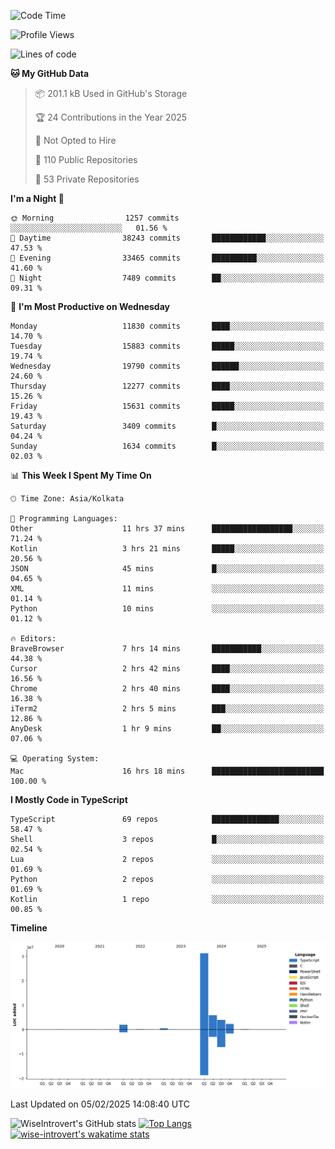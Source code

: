 <!--START_SECTION:waka-->
![Code Time](http://img.shields.io/badge/Code%20Time-2%2C195%20hrs%2039%20mins-blue)

![Profile Views](http://img.shields.io/badge/Profile%20Views-0-blue)

![Lines of code](https://img.shields.io/badge/From%20Hello%20World%20I%27ve%20Written-46.2%20million%20lines%20of%20code-blue)

**🐱 My GitHub Data** 

> 📦 201.1 kB Used in GitHub's Storage 
 > 
> 🏆 24 Contributions in the Year 2025
 > 
> 🚫 Not Opted to Hire
 > 
> 📜 110 Public Repositories 
 > 
> 🔑 53 Private Repositories 
 > 
**I'm a Night 🦉** 

```text
🌞 Morning                1257 commits        ░░░░░░░░░░░░░░░░░░░░░░░░░   01.56 % 
🌆 Daytime                38243 commits       ████████████░░░░░░░░░░░░░   47.53 % 
🌃 Evening                33465 commits       ██████████░░░░░░░░░░░░░░░   41.60 % 
🌙 Night                  7489 commits        ██░░░░░░░░░░░░░░░░░░░░░░░   09.31 % 
```
📅 **I'm Most Productive on Wednesday** 

```text
Monday                   11830 commits       ████░░░░░░░░░░░░░░░░░░░░░   14.70 % 
Tuesday                  15883 commits       █████░░░░░░░░░░░░░░░░░░░░   19.74 % 
Wednesday                19790 commits       ██████░░░░░░░░░░░░░░░░░░░   24.60 % 
Thursday                 12277 commits       ████░░░░░░░░░░░░░░░░░░░░░   15.26 % 
Friday                   15631 commits       █████░░░░░░░░░░░░░░░░░░░░   19.43 % 
Saturday                 3409 commits        █░░░░░░░░░░░░░░░░░░░░░░░░   04.24 % 
Sunday                   1634 commits        █░░░░░░░░░░░░░░░░░░░░░░░░   02.03 % 
```


📊 **This Week I Spent My Time On** 

```text
🕑︎ Time Zone: Asia/Kolkata

💬 Programming Languages: 
Other                    11 hrs 37 mins      ██████████████████░░░░░░░   71.24 % 
Kotlin                   3 hrs 21 mins       █████░░░░░░░░░░░░░░░░░░░░   20.56 % 
JSON                     45 mins             █░░░░░░░░░░░░░░░░░░░░░░░░   04.65 % 
XML                      11 mins             ░░░░░░░░░░░░░░░░░░░░░░░░░   01.14 % 
Python                   10 mins             ░░░░░░░░░░░░░░░░░░░░░░░░░   01.12 % 

🔥 Editors: 
BraveBrowser             7 hrs 14 mins       ███████████░░░░░░░░░░░░░░   44.38 % 
Cursor                   2 hrs 42 mins       ████░░░░░░░░░░░░░░░░░░░░░   16.56 % 
Chrome                   2 hrs 40 mins       ████░░░░░░░░░░░░░░░░░░░░░   16.38 % 
iTerm2                   2 hrs 5 mins        ███░░░░░░░░░░░░░░░░░░░░░░   12.86 % 
AnyDesk                  1 hr 9 mins         ██░░░░░░░░░░░░░░░░░░░░░░░   07.06 % 

💻 Operating System: 
Mac                      16 hrs 18 mins      █████████████████████████   100.00 % 
```

**I Mostly Code in TypeScript** 

```text
TypeScript               69 repos            ███████████████░░░░░░░░░░   58.47 % 
Shell                    3 repos             █░░░░░░░░░░░░░░░░░░░░░░░░   02.54 % 
Lua                      2 repos             ░░░░░░░░░░░░░░░░░░░░░░░░░   01.69 % 
Python                   2 repos             ░░░░░░░░░░░░░░░░░░░░░░░░░   01.69 % 
Kotlin                   1 repo              ░░░░░░░░░░░░░░░░░░░░░░░░░   00.85 % 
```



**Timeline**

![Lines of Code chart](https://raw.githubusercontent.com/wise-introvert/wise-introvert/master/assets/bar_graph.png)


 Last Updated on 05/02/2025 14:08:40 UTC
<!--END_SECTION:waka-->

![WiseIntrovert's GitHub stats](https://github-readme-stats.vercel.app/api?username=wise-introvert&count_private=true&show_icons=true)
[![Top Langs](https://github-readme-stats.vercel.app/api/top-langs/?username=wise-introvert&langs_count=10)](https://github.com/anuraghazra/github-readme-stats)
[![wise-introvert's wakatime stats](https://github-readme-stats.vercel.app/api/wakatime?username=wiseintrovert)](https://github.com/anuraghazra/github-readme-stats)
